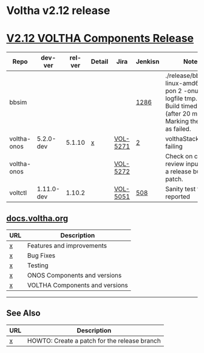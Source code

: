 # Voltha v2.12 release
 
# [V2.12 VOLTHA Components Release](voltha-components/README.md)    

| Repo | dev-ver | rel-ver | Detail | Jira | Jenkisn | Notes |
| ---- | ------- | ------- | ------ | ---- | ------- | ----- |
| bbsim       |            |        | | | [1286](https://jenkins.opencord.org/job/verify_bbsim_unit-test/1286/console) | ./release/bbr-linux-amd64 -pon 2 -onu 2 -logfile tmp.logs <br>Build timed out (after 20 minutes). Marking the build as failed. |
| voltha-onos | 5.2.0-dev  | 5.1.10 | [x](#REPO:voltha-onos) | [VOL-5271](https://jira.opencord.org/browse/VOL-5271) | [2](https://jenkins.opencord.org/job/verify_voltha-onos_sanity-test-voltha-2.12/2/console) | volthaStackDeploy failing |
| voltha-onos |            |        | | [VOL-5272](https://jira.opencord.org/browse/VOL-5272) | | Check on code review input from a release building patch. |
| voltctl     | 1.11.0-dev | 1.10.2 | | [VOL-5051](https://jira.opencord.org/browse/VOL-5051) | [508](https://jenkins.opencord.org/job/verify_voltctl_sanity-test/508/console) | Sanity test faiure reported |
    
## [docs.voltha.org](https://docs.voltha.org/master/release_notes/voltha_2.12.html)

| URL | Description |
| --- | ----------- |
| [x](https://docs.voltha.org/master/release_notes/voltha_2.12.html#features-improvements) | Features and improvements      |
| [x](https://docs.voltha.org/master/release_notes/voltha_2.12.html#bug-fixes)             | Bug Fixes                      |
| [x](https://docs.voltha.org/master/release_notes/voltha_2.12.html#test)                  | Testing                        |
| [x](https://docs.voltha.org/master/release_notes/voltha_2.12.html#onos-components)       | ONOS Components and versions   |
| [x](https://docs.voltha.org/master/release_notes/voltha_2.12.html#voltha-components)     | VOLTHA Components and versions |
    
----

## See Also

| URL | Description |
| --- | ----------- | 
| [x](https://docs.voltha.org/master/howto/code/release-bugfix.html) | HOWTO: Create a patch for the release branch |
